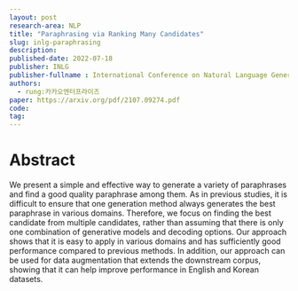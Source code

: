 ```yaml
---
layout: post
research-area: NLP
title: "Paraphrasing via Ranking Many Candidates"
slug: inlg-paraphrasing
description:
published-date: 2022-07-18
publisher: INLG
publisher-fullname : International Conference on Natural Language Generation (INLG)
authors:
  - rung:카카오엔터프라이즈
paper: https://arxiv.org/pdf/2107.09274.pdf
code: 
tag:
---
```


# Abstract

We present a simple and effective way to generate a variety of paraphrases and find a good quality paraphrase among them. As in previous studies, it is difficult to ensure that one generation method always generates the best paraphrase in various domains. Therefore, we focus on finding the best candidate from multiple candidates, rather than assuming that there is only one combination of generative models and decoding options. Our approach shows that it is easy to apply in various domains and has sufficiently good performance compared to previous methods. In addition, our approach can be used for data augmentation that extends the downstream corpus, showing that it can help improve performance in English and Korean datasets.
